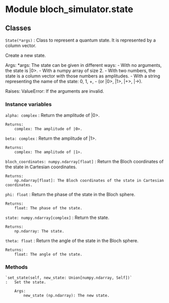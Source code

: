 Module bloch_simulator.state
============================

Classes
-------

`State(*args)`
:   Class to represent a quantum state. It is represented by a column vector.

Create a new state.

Args:
    *args: The state can be given in different ways:
        - With no arguments, the state is |0>.
        - With a numpy array of size 2.
        - With two numbers, the state is a column vector with those numbers as amplitudes.
        - With a string representing the name of the state: 0, 1, +, - (or |0>, |1>, |+>, |->).

Raises:
    ValueError: If the arguments are invalid.

### Instance variables

`alpha: complex`
:   Return the amplitude of |0>.
    
    Returns:
        complex: The amplitude of |0>.

`beta: complex`
:   Return the amplitude of |1>.
    
    Returns:
        complex: The amplitude of |1>.

`bloch_coordinates: numpy.ndarray[float]`
:   Return the Bloch coordinates of the state in Cartesian coordinates.
    
    Returns:
        np.ndarray[float]: The Bloch coordinates of the state in Cartesian coordinates.

`phi: float`
:   Return the phase of the state in the Bloch sphere.
    
    Returns:
        float: The phase of the state.

`state: numpy.ndarray[complex]`
:   Return the state.
    
    Returns:
        np.ndarray: The state.

`theta: float`
:   Return the angle of the state in the Bloch sphere.
    
    Returns:
        float: The angle of the state.

### Methods

    `set_state(self, new_state: Union[numpy.ndarray, Self])`
    :   Set the state.
        
        Args:
            new_state (np.ndarray): The new state.
